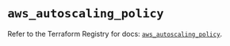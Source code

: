 # `aws_autoscaling_policy`

Refer to the Terraform Registry for docs: [`aws_autoscaling_policy`](https://registry.terraform.io/providers/hashicorp/aws/5.89.0/docs/resources/autoscaling_policy).
